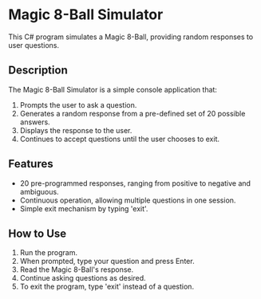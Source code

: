 # Magic 8-Ball Simulator

This C# program simulates a Magic 8-Ball, providing random responses to user questions.

## Description

The Magic 8-Ball Simulator is a simple console application that:
1. Prompts the user to ask a question.
2. Generates a random response from a pre-defined set of 20 possible answers.
3. Displays the response to the user.
4. Continues to accept questions until the user chooses to exit.

## Features

- 20 pre-programmed responses, ranging from positive to negative and ambiguous.
- Continuous operation, allowing multiple questions in one session.
- Simple exit mechanism by typing 'exit'.

## How to Use

1. Run the program.
2. When prompted, type your question and press Enter.
3. Read the Magic 8-Ball's response.
4. Continue asking questions as desired.
5. To exit the program, type 'exit' instead of a question.

